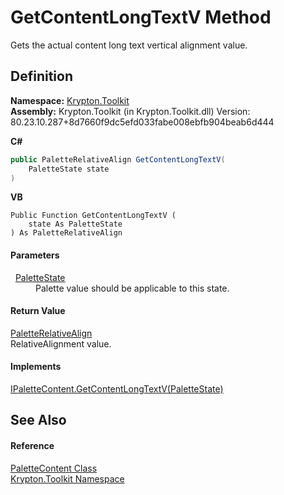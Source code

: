 # GetContentLongTextV Method


Gets the actual content long text vertical alignment value.



## Definition
**Namespace:** <a href="79d2eac2-21f4-54ff-7552-b20c33c30600.md">Krypton.Toolkit</a>  
**Assembly:** Krypton.Toolkit (in Krypton.Toolkit.dll) Version: 80.23.10.287+8d7660f9dc5efd033fabe008ebfb904beab6d444

**C#**
``` C#
public PaletteRelativeAlign GetContentLongTextV(
	PaletteState state
)
```
**VB**
``` VB
Public Function GetContentLongTextV ( 
	state As PaletteState
) As PaletteRelativeAlign
```



#### Parameters
<dl><dt>  <a href="93e626cd-00cf-240e-06c6-ab4d47e982ba.md">PaletteState</a></dt><dd>Palette value should be applicable to this state.</dd></dl>

#### Return Value
<a href="6b948519-dac0-d559-fd67-0c859be1aa1d.md">PaletteRelativeAlign</a>  
RelativeAlignment value.

#### Implements
<a href="a9d4affb-a0b0-ec08-777f-40722e3e09cf.md">IPaletteContent.GetContentLongTextV(PaletteState)</a>  


## See Also


#### Reference
<a href="600fddc4-c6c6-d210-7fd3-d71ea95305c6.md">PaletteContent Class</a>  
<a href="79d2eac2-21f4-54ff-7552-b20c33c30600.md">Krypton.Toolkit Namespace</a>  
